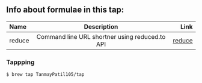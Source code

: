 ## Info about formulae in this tap:

| Name | Description | Link
| :---     |   :---: | ---:
| reduce | Command line URL shortner using reduced.to API | [reduce](https://github.com/TanmayPatil105/reduce)


### Tappping

```
$ brew tap TanmayPatil105/tap
```
